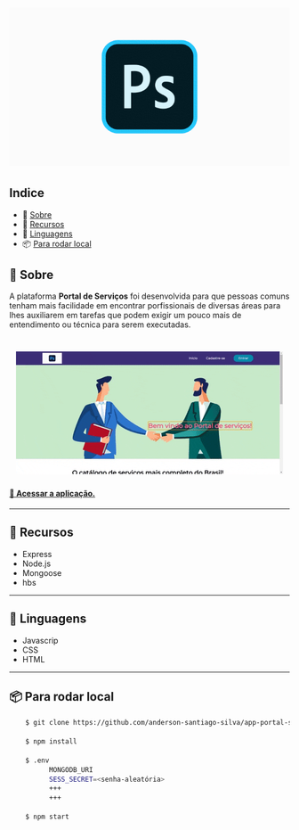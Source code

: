 
<h1 align="center">
    <img class="logo" src="./public/images/logo.gif">
</h1>



## Indice
- 🔖 [Sobre](#-Sobre)
- 🧰 [Recursos](#-recursos)
- 📝 [Linguagens](#-linguagens)
- 📦 [Para rodar local](#-para-rodar-local)

## 🔖 Sobre

A plataforma **Portal de Serviços** foi desenvolvida para que pessoas comuns tenham mais facilidade em encontrar porfissionais de diversas áreas para lhes auxiliarem em tarefas que podem exigir um pouco mais de entendimento ou técnica para serem executadas.

<h1 align="center">
    <img class="logo" src="./public/images/preview.gif">
</h1>

<h4>
    <a href="https://app-portal-de-servicos.herokuapp.com/">🚀 Acessar a aplicação.</a>
</h4>

---

## 🧰 Recursos

- Express
- Node.js
- Mongoose
- hbs

---

## 📝 Linguagens

- Javascrip
- CSS
- HTML

---

## 📦 Para rodar local

```bash
    $ git clone https://github.com/anderson-santiago-silva/app-portal-servicos.git

    $ npm install

    $ .env
          MONGODB_URI 
          SESS_SECRET=<senha-aleatória>
          +++
          +++

    $ npm start
```



